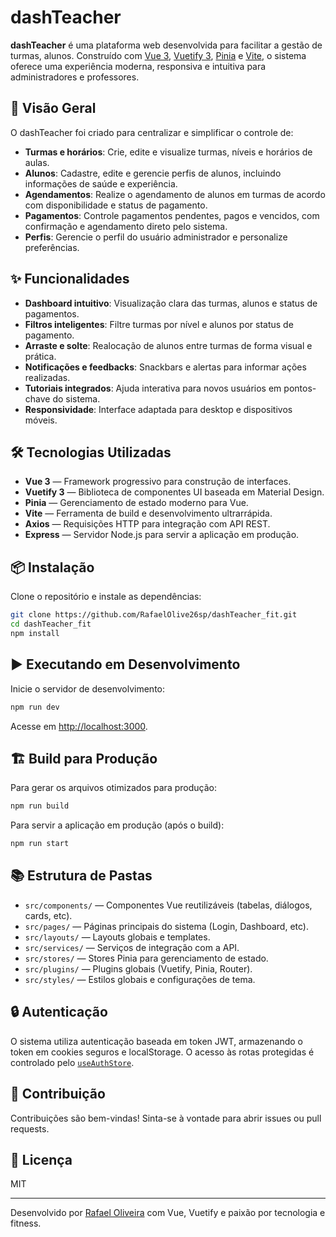 # dashTeacher

**dashTeacher** é uma plataforma web desenvolvida para facilitar a gestão de turmas, alunos. 
Construído com [Vue 3](https://vuejs.org/), [Vuetify 3](https://vuetifyjs.com/), [Pinia](https://pinia.vuejs.org/) e [Vite](https://vitejs.dev/), o sistema oferece uma experiência moderna, responsiva e intuitiva para administradores e professores.

## 🚀 Visão Geral

O dashTeacher foi criado para centralizar e simplificar o controle de:

- **Turmas e horários**: Crie, edite e visualize turmas, níveis e horários de aulas.
- **Alunos**: Cadastre, edite e gerencie perfis de alunos, incluindo informações de saúde e experiência.
- **Agendamentos**: Realize o agendamento de alunos em turmas de acordo com disponibilidade e status de pagamento.
- **Pagamentos**: Controle pagamentos pendentes, pagos e vencidos, com confirmação e agendamento direto pelo sistema.
- **Perfis**: Gerencie o perfil do usuário administrador e personalize preferências.

## ✨ Funcionalidades

- **Dashboard intuitivo**: Visualização clara das turmas, alunos e status de pagamentos.
- **Filtros inteligentes**: Filtre turmas por nível e alunos por status de pagamento.
- **Arraste e solte**: Realocação de alunos entre turmas de forma visual e prática.
- **Notificações e feedbacks**: Snackbars e alertas para informar ações realizadas.
- **Tutoriais integrados**: Ajuda interativa para novos usuários em pontos-chave do sistema.
- **Responsividade**: Interface adaptada para desktop e dispositivos móveis.

## 🛠️ Tecnologias Utilizadas

- **Vue 3** — Framework progressivo para construção de interfaces.
- **Vuetify 3** — Biblioteca de componentes UI baseada em Material Design.
- **Pinia** — Gerenciamento de estado moderno para Vue.
- **Vite** — Ferramenta de build e desenvolvimento ultrarrápida.
- **Axios** — Requisições HTTP para integração com API REST.
- **Express** — Servidor Node.js para servir a aplicação em produção.

## 📦 Instalação

Clone o repositório e instale as dependências:

```bash
git clone https://github.com/RafaelOlive26sp/dashTeacher_fit.git
cd dashTeacher_fit
npm install
```

## ▶️ Executando em Desenvolvimento

Inicie o servidor de desenvolvimento:

```bash
npm run dev
```

Acesse em [http://localhost:3000](http://localhost:3000).

## 🏗️ Build para Produção

Para gerar os arquivos otimizados para produção:

```bash
npm run build
```

Para servir a aplicação em produção (após o build):

```bash
npm run start
```

## 📚 Estrutura de Pastas

- `src/components/` — Componentes Vue reutilizáveis (tabelas, diálogos, cards, etc).
- `src/pages/` — Páginas principais do sistema (Login, Dashboard, etc).
- `src/layouts/` — Layouts globais e templates.
- `src/services/` — Serviços de integração com a API.
- `src/stores/` — Stores Pinia para gerenciamento de estado.
- `src/plugins/` — Plugins globais (Vuetify, Pinia, Router).
- `src/styles/` — Estilos globais e configurações de tema.

## 🔒 Autenticação

O sistema utiliza autenticação baseada em token JWT, armazenando o token em cookies seguros e localStorage. O acesso às rotas protegidas é controlado pelo [`useAuthStore`](src/stores/auth.js).

## 👤 Contribuição

Contribuições são bem-vindas! Sinta-se à vontade para abrir issues ou pull requests.

## 📄 Licença

MIT

---

Desenvolvido por [Rafael Oliveira](https://github.com/RafaelOlive26sp) com Vue, Vuetify e paixão por tecnologia e fitness.